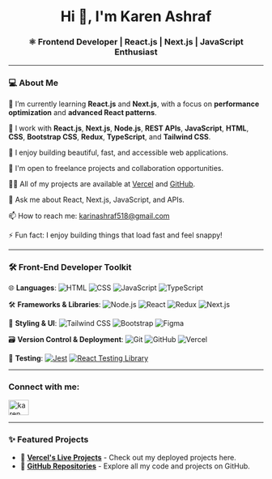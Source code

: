 <h1 align="center">Hi 👋, I'm Karen Ashraf</h1>
<h3 align="center">⚛️ Frontend Developer | React.js | Next.js | JavaScript Enthusiast</h3>

---

### 💻 About Me

🌱 I’m currently learning **React.js** and **Next.js**, with a focus on **performance optimization** and **advanced React patterns**.

💼 I work with **React.js**, **Next.js**, **Node.js**, **REST APIs**, **JavaScript**, **HTML**, **CSS**, **Bootstrap CSS**, **Redux**, **TypeScript**, and **Tailwind CSS**.

🧠 I enjoy building beautiful, fast, and accessible web applications.

🚀 I'm open to freelance projects and collaboration opportunities.

👨‍💻 All of my projects are available at [Vercel](https://vercel.com/karen-programmer-projects) and [GitHub](https://github.com/KarenAshraf374).

💬 Ask me about React, Next.js, JavaScript, and APIs.

📫 How to reach me: karinashraf518@gmail.com

⚡ Fun fact: I enjoy building things that load fast and feel snappy!

---

### 🛠️ Front-End Developer Toolkit

🌐 **Languages**:
![HTML](https://img.shields.io/badge/-HTML5-E34F26?style=flat-square&logo=html5&logoColor=white)
![CSS](https://img.shields.io/badge/-CSS3-1572B6?style=flat-square&logo=css3)
![JavaScript](https://img.shields.io/badge/-JavaScript-F7DF1E?style=flat-square&logo=javascript&logoColor=black)
![TypeScript](https://img.shields.io/badge/-TypeScript-3178C6?style=flat-square&logo=typescript&logoColor=white)

🛠️ **Frameworks & Libraries**:
![Node.js](https://img.shields.io/badge/-Node.js-339933?style=flat-square&logo=node.js&logoColor=white)
![React](https://img.shields.io/badge/-React-61DAFB?style=flat-square&logo=react&logoColor=white)
![Redux](https://img.shields.io/badge/-Redux-764ABC?style=flat-square&logo=redux&logoColor=white)
![Next.js](https://img.shields.io/badge/-Next.js-000000?style=flat-square&logo=next.js)

🎨 **Styling & UI**:
![Tailwind CSS](https://img.shields.io/badge/-TailwindCSS-38B2AC?style=flat-square&logo=tailwind-css&logoColor=white)
![Bootstrap](https://img.shields.io/badge/-Bootstrap-563D7C?style=flat-square&logo=bootstrap&logoColor=white)
![Figma](https://img.shields.io/badge/-Figma-F24E1E?style=flat-square&logo=figma&logoColor=white)

🗃️ **Version Control & Deployment**:
![Git](https://img.shields.io/badge/-Git-F05032?style=flat-square&logo=git&logoColor=white)
![GitHub](https://img.shields.io/badge/-GitHub-181717?style=flat-square&logo=github)
![Vercel](https://img.shields.io/badge/-Vercel-000000?style=flat-square&logo=vercel&logoColor=white)

🧪 **Testing**:
[![Jest](https://img.shields.io/badge/Jest-C21325?style=flat&logo=jest&logoColor=white)](https://jestjs.io)
[![React Testing Library](https://img.shields.io/badge/Testing%20Library-FF4154?style=flat&logo=testing-library&logoColor=white)](https://testing-library.com/docs/react-testing-library/intro/)

---

<h3 align="left">Connect with me:</h3>
<p align="left">
<a href="https://www.linkedin.com/in/karen-a-b671bb285/" target="blank"><img align="center" src="https://raw.githubusercontent.com/rahuldkjain/github-profile-readme-generator/master/src/images/icons/Social/linked-in-alt.svg" alt="karen ashraf" height="30" width="40" /></a>
</p>

---

### ✨ Featured Projects

* 🔗 [**Vercel's Live Projects**](https://vercel.com/karen-programmer-projects) - Check out my deployed projects here.
* 🔗 [**GitHub Repositories**](https://github.com/KarinAshraf500?tab=repositories) - Explore all my code and projects on GitHub.
